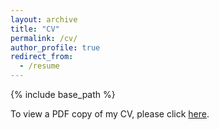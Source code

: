 ```yaml
---
layout: archive
title: "CV"
permalink: /cv/
author_profile: true
redirect_from:
  - /resume
---
```


{% include base_path %}

To view a PDF copy of my CV, please click [here](/files/RohanSinhaCV-11-27-2018.pdf).